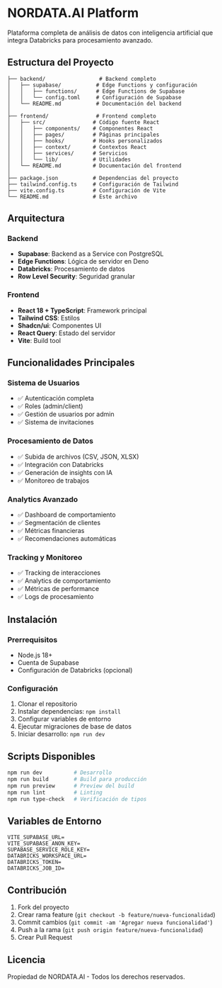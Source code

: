 
# NORDATA.AI Platform

Plataforma completa de análisis de datos con inteligencia artificial que integra Databricks para procesamiento avanzado.

## Estructura del Proyecto

```
├── backend/                 # Backend completo
│   ├── supabase/           # Edge Functions y configuración
│   │   ├── functions/      # Edge Functions de Supabase
│   │   └── config.toml     # Configuración de Supabase
│   └── README.md           # Documentación del backend
│
├── frontend/               # Frontend completo
│   ├── src/               # Código fuente React
│   │   ├── components/    # Componentes React
│   │   ├── pages/         # Páginas principales
│   │   ├── hooks/         # Hooks personalizados
│   │   ├── context/       # Contextos React
│   │   ├── services/      # Servicios
│   │   └── lib/           # Utilidades
│   └── README.md          # Documentación del frontend
│
├── package.json           # Dependencias del proyecto
├── tailwind.config.ts     # Configuración de Tailwind
├── vite.config.ts         # Configuración de Vite
└── README.md              # Este archivo
```

## Arquitectura

### Backend
- **Supabase**: Backend as a Service con PostgreSQL
- **Edge Functions**: Lógica de servidor en Deno
- **Databricks**: Procesamiento de datos
- **Row Level Security**: Seguridad granular

### Frontend  
- **React 18 + TypeScript**: Framework principal
- **Tailwind CSS**: Estilos
- **Shadcn/ui**: Componentes UI
- **React Query**: Estado del servidor
- **Vite**: Build tool

## Funcionalidades Principales

### Sistema de Usuarios
- ✅ Autenticación completa
- ✅ Roles (admin/client)
- ✅ Gestión de usuarios por admin
- ✅ Sistema de invitaciones

### Procesamiento de Datos
- ✅ Subida de archivos (CSV, JSON, XLSX)
- ✅ Integración con Databricks
- ✅ Generación de insights con IA
- ✅ Monitoreo de trabajos

### Analytics Avanzado
- ✅ Dashboard de comportamiento
- ✅ Segmentación de clientes
- ✅ Métricas financieras
- ✅ Recomendaciones automáticas

### Tracking y Monitoreo
- ✅ Tracking de interacciones
- ✅ Analytics de comportamiento
- ✅ Métricas de performance
- ✅ Logs de procesamiento

## Instalación

### Prerrequisitos
- Node.js 18+
- Cuenta de Supabase
- Configuración de Databricks (opcional)

### Configuración
1. Clonar el repositorio
2. Instalar dependencias: `npm install`
3. Configurar variables de entorno
4. Ejecutar migraciones de base de datos
5. Iniciar desarrollo: `npm run dev`

## Scripts Disponibles

```bash
npm run dev          # Desarrollo
npm run build        # Build para producción
npm run preview      # Preview del build
npm run lint         # Linting
npm run type-check   # Verificación de tipos
```

## Variables de Entorno

```env
VITE_SUPABASE_URL=
VITE_SUPABASE_ANON_KEY=
SUPABASE_SERVICE_ROLE_KEY=
DATABRICKS_WORKSPACE_URL=
DATABRICKS_TOKEN=
DATABRICKS_JOB_ID=
```

## Contribución

1. Fork del proyecto
2. Crear rama feature (`git checkout -b feature/nueva-funcionalidad`)
3. Commit cambios (`git commit -am 'Agregar nueva funcionalidad'`)
4. Push a la rama (`git push origin feature/nueva-funcionalidad`)
5. Crear Pull Request

## Licencia

Propiedad de NORDATA.AI - Todos los derechos reservados.
